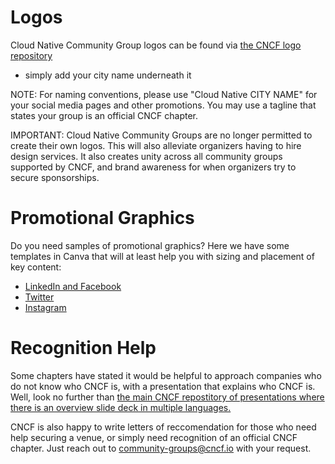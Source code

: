 # Logos

Cloud Native Community Group logos can be found via [the CNCF logo repository](https://github.com/cncf/artwork/blob/master/examples/other.md#cloud-native-community-groups)
* simply add your city name underneath it

NOTE: For naming conventions, please use "Cloud Native CITY NAME" for your social media pages and other promotions. You may use a tagline that states your group is an official CNCF chapter.

IMPORTANT: Cloud Native Community Groups are no longer permitted to create their own logos. This will also alleviate organizers having to hire design services. It also creates unity across all community groups supported by CNCF, and brand awareness for when organizers try to secure sponsorships.

# Promotional Graphics

Do you need samples of promotional graphics? Here we have some templates in Canva that will at least help you with sizing and placement of key content:

* [LinkedIn and Facebook](https://www.canva.com/design/DAGDoVUWY9w/QwHhJgCuoEFvefVxQIGJ2w/view?)
* [Twitter](https://www.canva.com/design/DAGDoQ6zx2c/5ym4UFerINEdRlgEyHmTuA/view?)
* [Instagram](https://www.canva.com/design/DAGDoXtCdB4/CIqyQVHUcfmq_AcDswEMVw/view?)

# Recognition Help

Some chapters have stated it would be helpful to approach companies who do not know who CNCF is, with a presentation that explains who CNCF is. Well, look no further than [the main CNCF repostitory of presentations where there is an overview slide deck in multiple languages.](https://github.com/cncf/presentations/blob/main/README.md#cncf-overview-presentation)

CNCF is also happy to write letters of reccomendation for those who need help securing a venue, or simply need recognition of an official CNCF chapter. Just reach out to community-groups@cncf.io with your request.
